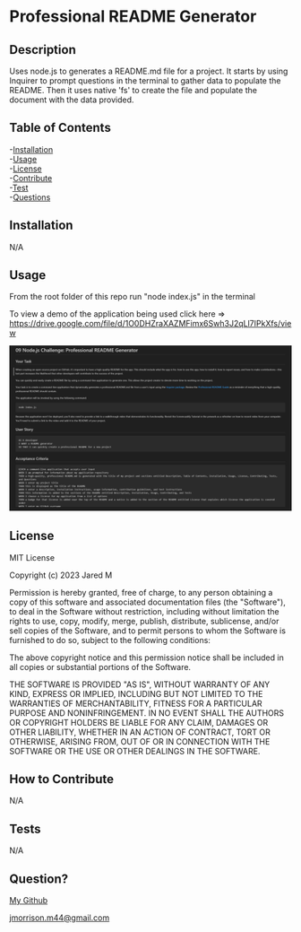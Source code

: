 # Professional README Generator

## Description
    
Uses node.js to generates a README.md file for a project. It starts by using Inquirer to prompt questions in the terminal to gather data to populate the README. Then it uses native 'fs' to create the file and populate the document with the data provided.
    
## Table of Contents
-[Installation](#installation)  
-[Usage](#usage)  
-[License](#license)  
-[Contribute](#contribute)  
-[Test](#tests)  
-[Questions](#questions)  

## Installation

N/A

## Usage

From the root folder of this repo run "node index.js" in the terminal  

To view a demo of the application being used click here => https://drive.google.com/file/d/1O0DHZraXAZMFimx6Swh3J2qLl7IPkXfs/view

![A screenshot of my project](assets/images/screenshot.png)

## License

MIT License

Copyright (c) 2023 Jared M

Permission is hereby granted, free of charge, to any person obtaining a copy
of this software and associated documentation files (the "Software"), to deal
in the Software without restriction, including without limitation the rights
to use, copy, modify, merge, publish, distribute, sublicense, and/or sell
copies of the Software, and to permit persons to whom the Software is
furnished to do so, subject to the following conditions:

The above copyright notice and this permission notice shall be included in all
copies or substantial portions of the Software.

THE SOFTWARE IS PROVIDED "AS IS", WITHOUT WARRANTY OF ANY KIND, EXPRESS OR
IMPLIED, INCLUDING BUT NOT LIMITED TO THE WARRANTIES OF MERCHANTABILITY,
FITNESS FOR A PARTICULAR PURPOSE AND NONINFRINGEMENT. IN NO EVENT SHALL THE
AUTHORS OR COPYRIGHT HOLDERS BE LIABLE FOR ANY CLAIM, DAMAGES OR OTHER
LIABILITY, WHETHER IN AN ACTION OF CONTRACT, TORT OR OTHERWISE, ARISING FROM,
OUT OF OR IN CONNECTION WITH THE SOFTWARE OR THE USE OR OTHER DEALINGS IN THE
SOFTWARE.

## How to Contribute

N/A

## Tests

N/A

## Question?

[My Github](https://github.com/jradmorrison)

jmorrison.m44@gmail.com
